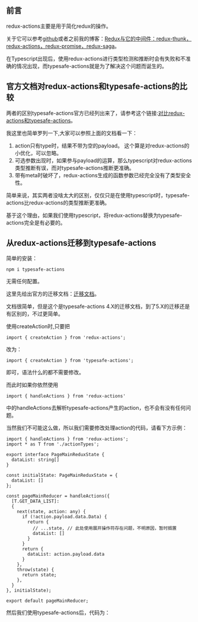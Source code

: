## 前言

redux-actions主要是用于简化redux的操作。

关于它可以参考[github](https://github.com/redux-utilities/redux-actions)或者之前我的博客：[Redux与它的中间件：redux-thunk，redux-actions，redux-promise，redux-saga](https://www.cnblogs.com/vvjiang/p/9505646.html#redux-actions%E7%AE%80%E5%8C%96redux%E7%9A%84%E4%BD%BF%E7%94%A8)。

在Typescript出现后，使用redux-actions进行类型检测和推断时会有失败和不准确的情况出现，而typesafe-actions就是为了解决这个问题而诞生的。

## 官方文档对redux-actions和typesafe-actions的比较

两者的区别typesafe-actions官方已经列出来了，请参考这个链接:[对比redux-actions和typesafe-actions](https://github.com/piotrwitek/typesafe-actions#compare-to-others)。

我这里也简单罗列一下,大家可以参照上面的文档看一下：

1. action只有type时，结果不带为空的payload。
   这个算是对redux-actions的小优化，可以忽略。
2. 可选参数出现时，如果参与payload的运算，那么typescript对redux-actions类型推断有误，而对typesafe-actions推断更准确。
3. 带有meta时破坏了，redux-actions生成的函数参数已经完全没有了类型安全性。

简单来说，其实两者没啥太大的区别，仅仅只是在使用typescript时，typesafe-actions比redux-actions的类型推断更准确。

基于这个理由，如果我们使用typescript，将redux-actions替换为typesafe-actions完全是有必要的。

## 从redux-actions迁移到typesafe-actions

简单的安装：

    npm i typesafe-actions

无需任何配置。

这里先给出官方的迁移文档：[迁移文档](https://github.com/piotrwitek/typesafe-actions#migrating-from-redux-actions-to-typesafe-actions)。

文档很简单，但是这个是typesafe-actions 4.X的迁移文档，到了5.X的迁移还是有区别的，不过更简单。

使用createAction时,只要把

    import { createAction } from 'redux-actions';

改为：

    import { createAction } from 'typesafe-actions';

即可，语法什么的都不需要修改。

而此时如果你依然使用

    import { handleActions } from 'redux-actions'

中的handleActions去解析typesafe-actions产生的action，也不会有没有任何问题。

当然我们不可能这么做，所以我们需要修改处理action的代码，请看下方示例：

    import { handleActions } from 'redux-actions';
    import * as T from './actionTypes';

    export interface PageMainReduxState {
      dataList: string[]
    }

    const initialState: PageMainReduxState = {
      dataList: []
    };

    const pageMainReducer = handleActions({
      [T.GET_DATA_LIST]:
      {
        next(state, action: any) {
          if (!action.payload.data.Data) {
            return {
              // ...state, // 此处使用展开操作符存在问题，不明原因，暂时搁置
              dataList: []
            }
          }
          return {
            dataList: action.payload.data
          }
        },
        throw(state) {
          return state;
        },
      }
    }, initialState);

    export default pageMainReducer;

然后我们使用typesafe-actions后，代码为：


